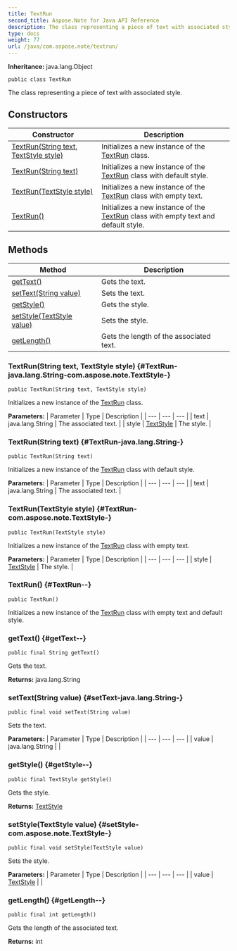 ```yaml
---
title: TextRun
second_title: Aspose.Note for Java API Reference
description: The class representing a piece of text with associated style.
type: docs
weight: 77
url: /java/com.aspose.note/textrun/
---
```


**Inheritance:**
java.lang.Object
```
public class TextRun
```

The class representing a piece of text with associated style.
## Constructors

| Constructor | Description |
| --- | --- |
| [TextRun(String text, TextStyle style)](#TextRun-java.lang.String-com.aspose.note.TextStyle-) | Initializes a new instance of the [TextRun](../../com.aspose.note/textrun) class. |
| [TextRun(String text)](#TextRun-java.lang.String-) | Initializes a new instance of the [TextRun](../../com.aspose.note/textrun) class with default style. |
| [TextRun(TextStyle style)](#TextRun-com.aspose.note.TextStyle-) | Initializes a new instance of the [TextRun](../../com.aspose.note/textrun) class with empty text. |
| [TextRun()](#TextRun--) | Initializes a new instance of the [TextRun](../../com.aspose.note/textrun) class with empty text and default style. |
## Methods

| Method | Description |
| --- | --- |
| [getText()](#getText--) | Gets the text. |
| [setText(String value)](#setText-java.lang.String-) | Sets the text. |
| [getStyle()](#getStyle--) | Gets the style. |
| [setStyle(TextStyle value)](#setStyle-com.aspose.note.TextStyle-) | Sets the style. |
| [getLength()](#getLength--) | Gets the length of the associated text. |
### TextRun(String text, TextStyle style) {#TextRun-java.lang.String-com.aspose.note.TextStyle-}
```
public TextRun(String text, TextStyle style)
```


Initializes a new instance of the [TextRun](../../com.aspose.note/textrun) class.

**Parameters:**
| Parameter | Type | Description |
| --- | --- | --- |
| text | java.lang.String | The associated text. |
| style | [TextStyle](../../com.aspose.note/textstyle) | The style. |

### TextRun(String text) {#TextRun-java.lang.String-}
```
public TextRun(String text)
```


Initializes a new instance of the [TextRun](../../com.aspose.note/textrun) class with default style.

**Parameters:**
| Parameter | Type | Description |
| --- | --- | --- |
| text | java.lang.String | The associated text. |

### TextRun(TextStyle style) {#TextRun-com.aspose.note.TextStyle-}
```
public TextRun(TextStyle style)
```


Initializes a new instance of the [TextRun](../../com.aspose.note/textrun) class with empty text.

**Parameters:**
| Parameter | Type | Description |
| --- | --- | --- |
| style | [TextStyle](../../com.aspose.note/textstyle) | The style. |

### TextRun() {#TextRun--}
```
public TextRun()
```


Initializes a new instance of the [TextRun](../../com.aspose.note/textrun) class with empty text and default style.

### getText() {#getText--}
```
public final String getText()
```


Gets the text.

**Returns:**
java.lang.String
### setText(String value) {#setText-java.lang.String-}
```
public final void setText(String value)
```


Sets the text.

**Parameters:**
| Parameter | Type | Description |
| --- | --- | --- |
| value | java.lang.String |  |

### getStyle() {#getStyle--}
```
public final TextStyle getStyle()
```


Gets the style.

**Returns:**
[TextStyle](../../com.aspose.note/textstyle)
### setStyle(TextStyle value) {#setStyle-com.aspose.note.TextStyle-}
```
public final void setStyle(TextStyle value)
```


Sets the style.

**Parameters:**
| Parameter | Type | Description |
| --- | --- | --- |
| value | [TextStyle](../../com.aspose.note/textstyle) |  |

### getLength() {#getLength--}
```
public final int getLength()
```


Gets the length of the associated text.

**Returns:**
int

